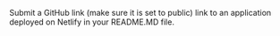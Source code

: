 Submit a GitHub link (make sure it is set to public) link to an application deployed on Netlify in your README.MD file.
